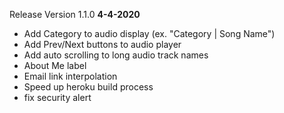 Release Version 1.1.0
**4-4-2020**
- Add Category to audio display (ex. "Category | Song Name")
- Add Prev/Next buttons to audio player
- Add auto scrolling to long audio track names
- About Me label
- Email link interpolation
- Speed up heroku build process
- fix security alert
